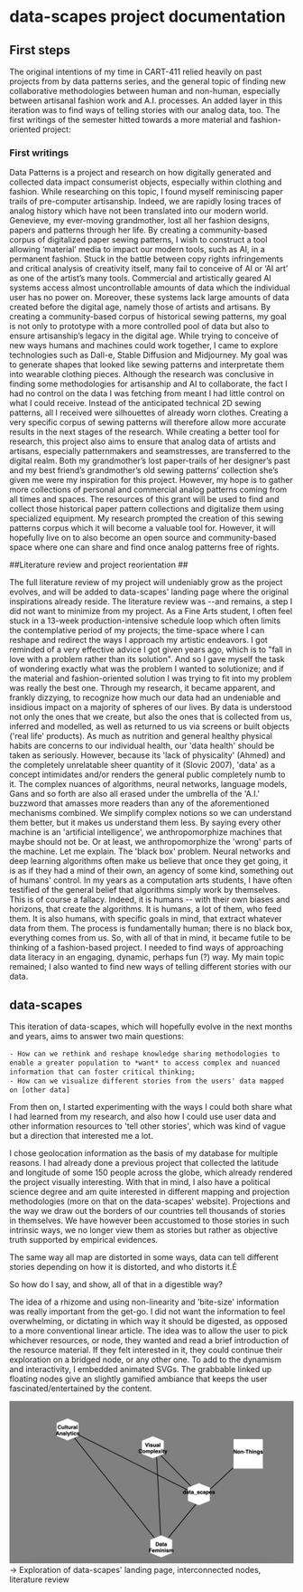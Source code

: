 # data-scapes project documentation

## First steps

The original intentions of my time in CART-411 relied heavily on past projects from by data patterns series, and the general topic of finding new collaborative methodologies between human and non-human, especially between artisanal fashion work and A.I. processes. An added layer in this iteration was to find ways of telling stories with our analog data, too. The first writings of the semester hitted towards a more material and fashion-oriented project:

### First writings

Data Patterns is a project and research on how digitally generated and collected data impact consumerist objects, especially within clothing and fashion. While researching on this topic, I found myself reminiscing paper trails of pre-computer artisanship. Indeed, we are rapidly losing traces of analog history which have not been translated into our modern world. Genevieve, my ever-moving grandmother, lost all her fashion designs, papers and patterns through her life. By creating a community-based corpus of digitalized paper sewing patterns, I wish to construct a tool allowing ‘material’ media to impact our modern tools, such as AI, in a permanent fashion.
Stuck in the battle between copy rights infringements and critical analysis of creativity itself, many fail to conceive of AI or ‘AI art’ as one of the artist’s many tools. Commercial and artistically geared AI systems access almost uncontrollable amounts of data which the individual user has no power on. Moreover, these systems lack large amounts of data created before the digital age, namely those of artists and artisans. By creating a community-based corpus of historical sewing patterns, my goal is not only to prototype with a more controlled pool of data but also to ensure artisanship’s legacy in the digital age.
While trying to conceive of new ways humans and machines could work together, I came to explore technologies such as Dall-e, Stable Diffusion and Midjourney. My goal was to generate shapes that looked like sewing patterns and interpretate them into wearable clothing pieces. Although the research was conclusive in finding some methodologies for artisanship and AI to collaborate, the fact I had no control on the data I was fetching from meant I had little control on what I could receive. Instead of the anticipated technical 2D sewing patterns, all I received were silhouettes of already worn clothes. Creating a very specific corpus of sewing patterns will therefore allow more accurate results in the next stages of the research.
While creating a better tool for research, this project also aims to ensure that analog data of artists and artisans, especially patternmakers and seamstresses, are transferred to the digital realm. Both my grandmother’s lost paper-trails of her designer’s past and my best friend’s grandmother’s old sewing patterns’ collection she’s given me were my inspiration for this project. However, my hope is to gather more collections of personal and commercial analog patterns coming from all times and spaces. The resources of this grant will be used to find and collect those historical paper pattern collections and digitalize them using specialized equipment.
My research prompted the creation of this sewing patterns corpus which it will become a valuable tool for. However, it will hopefully live on to also become an open source and community-based space where one can share and find once analog patterns free of rights.

##Literature review and project reorientation ##

The full literature review of my project will undeniably grow as the project evolves, and will be added to data-scapes' landing page where the original inspirations already reside. The literature review was --and remains, a step I did not want to minimize from my project. As a Fine Arts student, I often feel stuck in a 13-week production-intensive schedule loop which often limits the contemplative period of my projects; the time-space where I can reshape and redirect the ways I approach my artistic endeavors. I got reminded of a very effective advice I got given years ago, which is to "fall in love with a problem rather than its solution". And so I gave myself the task of wondering exactly what was the problem I wanted to solutionize; and if the material and fashion-oriented solution I was trying to fit into my problem was really the best one.
Through my research, it became apparent, and frankly dizzying, to recognize how much our data had an undeniable and insidious impact on a majority of spheres of our lives. By data is understood not only the ones that we create, but also the ones that is collected from us, inferred and modelled, as well as returned to us via screens or built objects ('real life' products). As much as nutrition and general healthy physical habits are concerns to our individual health, our 'data health' should be taken as seriously. However, because its 'lack of physicality' (Ahmed) and the completely unrelatable sheer quantity of it (Slovic 2007), 'data' as a concept intimidates and/or renders the general public completely numb to it. The complex nuances of algorithms, neural networks, language models, Gans and so forth are also all erased under the umbrella of the 'A.I.' buzzword that amasses more readers than any of the aforementioned mechanisms combined.
We simplify complex notions so we can understand them better, but it makes us understand them less. By saying every other machine is an 'artificial intelligence', we anthropomorphize machines that maybe should not be. Or at least, we anthropomorphize the 'wrong' parts of the machine. Let me explain.
The 'black box' problem. Neural networks and deep learning algorithms often make us believe that once they get going, it is as if they had a mind of their own, an agency of some kind, something out of humans' control. In my years as a computation arts students, I have often testified of the general belief that algorithms simply work by themselves.
This is of course a fallacy. Indeed, it is humans -- with their own biases and horizons, that create the algorithms. It is humans, a lot of them, who feed them. It is also humans, with specific goals in mind, that extract whatever data from them. The process is fundamentally human; there is no black box, everything comes from us.
So, with all of that in mind, it became futile to be thinking of a fashion-based project. I needed to find ways of approaching data literacy in an engaging, dynamic, perhaps fun (?) way. My main topic remained; I also wanted to find new ways of telling different stories with our data.

## data-scapes

This iteration of data-scapes, which will hopefully evolve in the next months and years, aims to answer two main questions:

    - How can we rethink and reshape knowledge sharing methodologies to enable a greater population to *want* to access complex and nuanced information that can foster critical thinking;
    - How can we visualize different stories from the users' data mapped on [other data]

From then on, I started experimenting with the ways I could both share what I had learned from my research, and also how I could use user data and other information resources to 'tell other stories', which was kind of vague but a direction that interested me a lot.

I chose geolocation information as the basis of my database for multiple reasons. I had already done a previous project that collected the latitude and longitude of some 150 people across the globe, which already rendered the project visually interesting. With that in mind, I also have a political science degree and am quite interested in different mapping and projection methodologies (more on that on the data-scapes' website). Projections and the way we draw out the borders of our countries tell thousands of stories in themselves. We have however been accustomed to those stories in such intrinsic ways, we no longer view them as stories but rather as objective truth supported by empirical evidences.

The same way all map are distorted in some ways, data can tell different stories depending on how it is distorted, and who distorts it.É

So how do I say, and show, all of that in a digestible way?

The idea of a rhizome and using non-linearity and 'bite-size' information was really important from the get-go. I did not want the information to feel overwhelming, or dictating in which way it should be digested, as opposed to a more conventional linear article. The idea was to allow the user to pick whichever resources, or node, they wanted and read a brief introduction of the resource material. If they felt interested in it, they could continue their exploration on a bridged node, or any other one. To add to the dynamism and interactivity, I embedded animated SVGs. The grabbable linked up floating nodes give an slightly gamified ambiance that keeps the user fascinated/entertained by the content.

![Exploration of data-scapes' landing page](https://github.com/Sarah-hm/data-scapes/blob/main/website/documentation/rhizome-cloud-early.png)
-> Exploration of data-scapes' landing page, interconnected nodes, literature review
